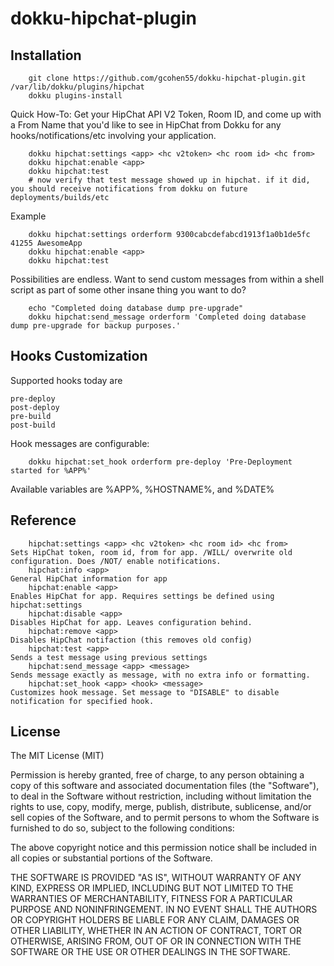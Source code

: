 # dokku-hipchat-plugin

## Installation
````
	git clone https://github.com/gcohen55/dokku-hipchat-plugin.git /var/lib/dokku/plugins/hipchat
	dokku plugins-install
````

Quick How-To:
Get your HipChat API V2 Token, Room ID, and come up with a From Name that you'd like to see in HipChat from Dokku for any hooks/notifications/etc involving your application.
````
	dokku hipchat:settings <app> <hc v2token> <hc room id> <hc from>
	dokku hipchat:enable <app>
	dokku hipchat:test
	# now verify that test message showed up in hipchat. if it did, you should receive notifications from dokku on future deployments/builds/etc
````

Example
````
	dokku hipchat:settings orderform 9300cabcdefabcd1913f1a0b1de5fc 41255 AwesomeApp
	dokku hipchat:enable <app>
	dokku hipchat:test
````

Possibilities are endless. Want to send custom messages from within a shell script as part of some other insane thing you want to do?
````
	echo "Completed doing database dump pre-upgrade"
	dokku hipchat:send_message orderform 'Completed doing database dump pre-upgrade for backup purposes.'
````

## Hooks Customization
Supported hooks today are
````
pre-deploy
post-deploy
pre-build
post-build
````

Hook messages are configurable:
````
	dokku hipchat:set_hook orderform pre-deploy 'Pre-Deployment started for %APP%'
````
Available variables are %APP%, %HOSTNAME%, and %DATE%

## Reference
````
    hipchat:settings <app> <hc v2token> <hc room id> <hc from>            Sets HipChat token, room id, from for app. /WILL/ overwrite old configuration. Does /NOT/ enable notifications.
    hipchat:info <app>                                                    General HipChat information for app
    hipchat:enable <app>                                                  Enables HipChat for app. Requires settings be defined using hipchat:settings
    hipchat:disable <app>                                                 Disables HipChat for app. Leaves configuration behind.
    hipchat:remove <app>                                                  Disables HipChat notifaction (this removes old config)
    hipchat:test <app>                                                    Sends a test message using previous settings
    hipchat:send_message <app> <message>                                  Sends message exactly as message, with no extra info or formatting.
    hipchat:set_hook <app> <hook> <message>                               Customizes hook message. Set message to "DISABLE" to disable notification for specified hook.
````


## License

The MIT License (MIT)

Permission is hereby granted, free of charge, to any person obtaining a copy
of this software and associated documentation files (the "Software"), to deal
in the Software without restriction, including without limitation the rights
to use, copy, modify, merge, publish, distribute, sublicense, and/or sell
copies of the Software, and to permit persons to whom the Software is
furnished to do so, subject to the following conditions:

The above copyright notice and this permission notice shall be included in
all copies or substantial portions of the Software.

THE SOFTWARE IS PROVIDED "AS IS", WITHOUT WARRANTY OF ANY KIND, EXPRESS OR
IMPLIED, INCLUDING BUT NOT LIMITED TO THE WARRANTIES OF MERCHANTABILITY,
FITNESS FOR A PARTICULAR PURPOSE AND NONINFRINGEMENT. IN NO EVENT SHALL THE
AUTHORS OR COPYRIGHT HOLDERS BE LIABLE FOR ANY CLAIM, DAMAGES OR OTHER
LIABILITY, WHETHER IN AN ACTION OF CONTRACT, TORT OR OTHERWISE, ARISING FROM,
OUT OF OR IN CONNECTION WITH THE SOFTWARE OR THE USE OR OTHER DEALINGS IN THE
SOFTWARE.

[hipchat-cli]: http://github.com/hipchat/hipchat-cli